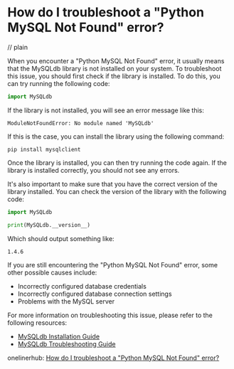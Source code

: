 # How do I troubleshoot a "Python MySQL Not Found" error?
// plain

When you encounter a "Python MySQL Not Found" error, it usually means that the MySQLdb library is not installed on your system. To troubleshoot this issue, you should first check if the library is installed. To do this, you can try running the following code:

```python
import MySQLdb
```

If the library is not installed, you will see an error message like this:

```
ModuleNotFoundError: No module named 'MySQLdb'
```

If this is the case, you can install the library using the following command:

```
pip install mysqlclient
```

Once the library is installed, you can then try running the code again. If the library is installed correctly, you should not see any errors.

It's also important to make sure that you have the correct version of the library installed. You can check the version of the library with the following code:

```python
import MySQLdb

print(MySQLdb.__version__)
```

Which should output something like:

```
1.4.6
```

If you are still encountering the "Python MySQL Not Found" error, some other possible causes include:

- Incorrectly configured database credentials
- Incorrectly configured database connection settings
- Problems with the MySQL server

For more information on troubleshooting this issue, please refer to the following resources:

- [MySQLdb Installation Guide](https://mysqlclient.readthedocs.io/user_guide.html#installation)
- [MySQLdb Troubleshooting Guide](https://mysqlclient.readthedocs.io/user_guide.html#troubleshooting)

onelinerhub: [How do I troubleshoot a "Python MySQL Not Found" error?](https://onelinerhub.com/python-mysql/how-do-i-troubleshoot-a--python-mysql-not-found--error)